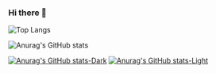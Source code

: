 ### Hi there 👋

<!--
**adekkgh/adekkgh** is a ✨ _special_ ✨ repository because its `README.md` (this file) appears on your GitHub profile.

Here are some ideas to get you started:

- 🔭 I’m currently working on ...
- 🌱 I’m currently learning ...
- 👯 I’m looking to collaborate on ...
- 🤔 I’m looking for help with ...
- 💬 Ask me about ...
- 📫 How to reach me: ...
- 😄 Pronouns: ...
- ⚡ Fun fact: ...
-->
![Top Langs](https://github-readme-stats.vercel.app/api/top-langs/?username=adekkgh&layout=compact)

![Anurag's GitHub stats](https://github-readme-stats.vercel.app/api?username=adekkgh&hide=issues,contribs)

[![Anurag's GitHub stats-Dark](https://github-readme-stats.vercel.app/api?username=adekkgh&show_icons=true&theme=dark#gh-dark-mode-only)](https://github.com/anuraghazra/github-readme-stats#gh-dark-mode-only)
[![Anurag's GitHub stats-Light](https://github-readme-stats.vercel.app/api?username=adekkgh&show_icons=true&theme=default#gh-light-mode-only)](https://github.com/anuraghazra/github-readme-stats#gh-light-mode-only)
